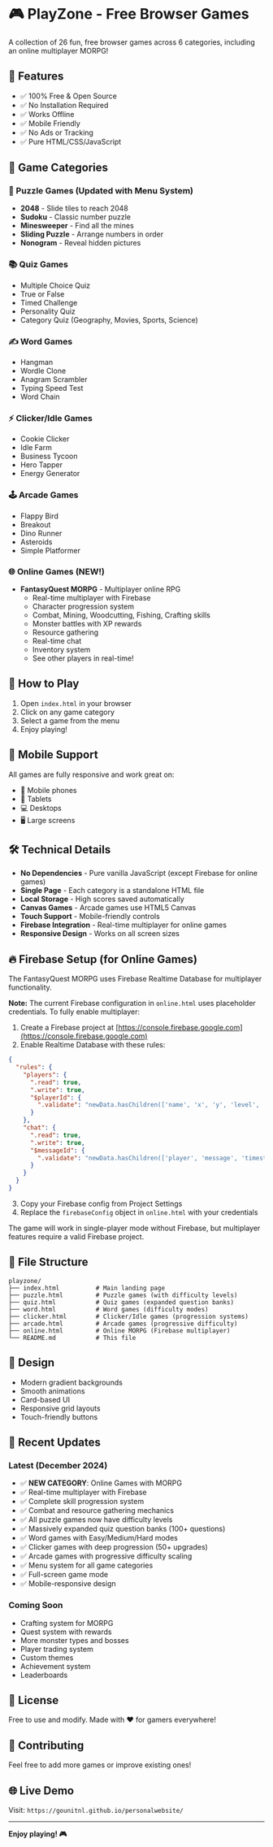 # 🎮 PlayZone - Free Browser Games

A collection of 26 fun, free browser games across 6 categories, including an online multiplayer MORPG!

## 🌟 Features

- ✅ 100% Free & Open Source
- ✅ No Installation Required
- ✅ Works Offline
- ✅ Mobile Friendly
- ✅ No Ads or Tracking
- ✅ Pure HTML/CSS/JavaScript

## 🎯 Game Categories

### 🧠 Puzzle Games (Updated with Menu System)
- **2048** - Slide tiles to reach 2048
- **Sudoku** - Classic number puzzle
- **Minesweeper** - Find all the mines
- **Sliding Puzzle** - Arrange numbers in order
- **Nonogram** - Reveal hidden pictures

### 📚 Quiz Games
- Multiple Choice Quiz
- True or False
- Timed Challenge
- Personality Quiz
- Category Quiz (Geography, Movies, Sports, Science)

### ✍️ Word Games
- Hangman
- Wordle Clone
- Anagram Scrambler
- Typing Speed Test
- Word Chain

### ⚡ Clicker/Idle Games
- Cookie Clicker
- Idle Farm
- Business Tycoon
- Hero Tapper
- Energy Generator

### 🕹️ Arcade Games
- Flappy Bird
- Breakout
- Dino Runner
- Asteroids
- Simple Platformer

### 🌐 Online Games (NEW!)
- **FantasyQuest MORPG** - Multiplayer online RPG
  - Real-time multiplayer with Firebase
  - Character progression system
  - Combat, Mining, Woodcutting, Fishing, Crafting skills
  - Monster battles with XP rewards
  - Resource gathering
  - Real-time chat
  - Inventory system
  - See other players in real-time!

## 🚀 How to Play

1. Open `index.html` in your browser
2. Click on any game category
3. Select a game from the menu
4. Enjoy playing!

## 📱 Mobile Support

All games are fully responsive and work great on:
- 📱 Mobile phones
- 📲 Tablets
- 💻 Desktops
- 🖥️ Large screens

## 🛠️ Technical Details

- **No Dependencies** - Pure vanilla JavaScript (except Firebase for online games)
- **Single Page** - Each category is a standalone HTML file
- **Local Storage** - High scores saved automatically
- **Canvas Games** - Arcade games use HTML5 Canvas
- **Touch Support** - Mobile-friendly controls
- **Firebase Integration** - Real-time multiplayer for online games
- **Responsive Design** - Works on all screen sizes

## 🔥 Firebase Setup (for Online Games)

The FantasyQuest MORPG uses Firebase Realtime Database for multiplayer functionality.

**Note:** The current Firebase configuration in `online.html` uses placeholder credentials. To fully enable multiplayer:

1. Create a Firebase project at [https://console.firebase.google.com](https://console.firebase.google.com)
2. Enable Realtime Database with these rules:
```json
{
  "rules": {
    "players": {
      ".read": true,
      ".write": true,
      "$playerId": {
        ".validate": "newData.hasChildren(['name', 'x', 'y', 'level', 'lastActive'])"
      }
    },
    "chat": {
      ".read": true,
      ".write": true,
      "$messageId": {
        ".validate": "newData.hasChildren(['player', 'message', 'timestamp'])"
      }
    }
  }
}
```
3. Copy your Firebase config from Project Settings
4. Replace the `firebaseConfig` object in `online.html` with your credentials

The game will work in single-player mode without Firebase, but multiplayer features require a valid Firebase project.

## 📂 File Structure

```
playzone/
├── index.html          # Main landing page
├── puzzle.html         # Puzzle games (with difficulty levels)
├── quiz.html           # Quiz games (expanded question banks)
├── word.html           # Word games (difficulty modes)
├── clicker.html        # Clicker/Idle games (progression systems)
├── arcade.html         # Arcade games (progressive difficulty)
├── online.html         # Online MORPG (Firebase multiplayer)
└── README.md           # This file
```

## 🎨 Design

- Modern gradient backgrounds
- Smooth animations
- Card-based UI
- Responsive grid layouts
- Touch-friendly buttons

## 🔄 Recent Updates

### Latest (December 2024)
- ✅ **NEW CATEGORY**: Online Games with MORPG
- ✅ Real-time multiplayer with Firebase
- ✅ Complete skill progression system
- ✅ Combat and resource gathering mechanics
- ✅ All puzzle games now have difficulty levels
- ✅ Massively expanded quiz question banks (100+ questions)
- ✅ Word games with Easy/Medium/Hard modes
- ✅ Clicker games with deep progression (50+ upgrades)
- ✅ Arcade games with progressive difficulty scaling
- ✅ Menu system for all game categories
- ✅ Full-screen game mode
- ✅ Mobile-responsive design

### Coming Soon
- Crafting system for MORPG
- Quest system with rewards
- More monster types and bosses
- Player trading system
- Custom themes
- Achievement system
- Leaderboards

## 📝 License

Free to use and modify. Made with ❤️ for gamers everywhere!

## 🤝 Contributing

Feel free to add more games or improve existing ones!

## 🌐 Live Demo

Visit: `https://gounitnl.github.io/personalwebsite/`

---

**Enjoy playing! 🎮**
